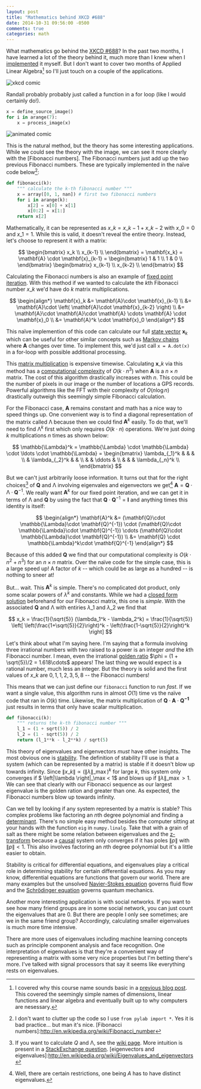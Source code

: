 ```yaml
---
layout: post
title: "Mathematics behind XKCD #688"
date: 2014-10-31 09:56:00 -0500
comments: true
categories: math
---
```


What mathematics go behind the [XKCD #688]? In the past two months, I have learned a lot of the theory behind it, much more than I knew when I [implemented] it myself. But I don't want to cover two months of Applied Linear Algebra[^course] so I'll just touch on a couple of the applications.

[^course]:I covered why this course name sounds basic in a [previous blog post]. This covered the seemingly simple names of dimensions, linear functions and linear algebra and eventually built up to why computers are nesessary.

[previous blog post]:http://scottsievert.github.io/blog/2014/07/31/common-mathematical-misconceptions/

<!--More-->

[XKCD #688]:http://xkcd.com/688/

![xkcd comic](http://imgs.xkcd.com/comics/self_description.png)

Randall probably probably just called a function in a for loop (like I would certainly do!).

```python
x = define_source_image()
for i in arange(7):
    x = process_image(x)
```

![animated comic](https://github.com/scottsievert/xkcd-688/raw/master/out.gif)

This is the natural method, but the theory has some interesting applications. While we could see the theory with the image, we can see it more clearly with the [Fibonacci numbers]. The Fibonacci numbers just add up the two previous Fibonacci numbers. These are typically implemented in the naïve code below[^code]:

[implemented]:https://github.com/scottsievert/xkcd-688

[^code]:I don't want to clutter up the code so I use `from pylab import *`. Yes it is bad practice... but man it's nice.
[Fibonacci numbers]:http://en.wikipedia.org/wiki/Fibonacci_number

```python
def fibonacci(k):
    """ calculate the k-th fibonacci number """
    x = array([0, 1, nan]) # first two fibonacci numbers
    for i in arange(k):
        x[2] = x[0] + x[1]
        x[0:2] = x[1:]
    return x[2]
```

Mathematically, it can be represented as $x\_k = x\_{k-1} + x\_{k-2}$ with $x\_0 = 0$ and $x\_1 = 1$. While this is valid, it doesn't reveal the entire theory. Instead, let's choose to represent it with a matrix:

$$
    \begin{bmatrix}
    x_k \\
    x_{k-1} \\
    \end{bmatrix}
    =
    \mathbf{x_k}
    =
    \mathbf{A} \cdot \mathbf{x}_{k-1}
    =
    \begin{bmatrix}
    1 & 1 \\
    1 & 0 \\
    \end{bmatrix}
    \begin{bmatrix}
    x_{k-1} \\
    x_{k-2} \\
    \end{bmatrix}
$$

Calculating the Fibonacci numbers is also an example of [fixed point iteration]. With this method if we wanted to calculate the $k$th Fibonacci number $x\_k$ we'd have do $k$ matrix multiplications. 

$$
    \begin{align*}
    \mathbf{x}_k &= \mathbf{A}\cdot \mathbf{x}_{k-1} \\ 
    &= \mathbf{A}\cdot \left( \mathbf{A}\cdot \mathbf{x}_{k-2} \right) \\
    &= \mathbf{A}\cdot \mathbf{A}\cdot \mathbf{A} \cdots \mathbf{A} \cdot \mathbf{x}_0 \\
    &= \mathbf{A}^k \cdot \mathbf{x}_0
    \end{align*}
$$

This naïve implemention of this code can calculate our full [state vector] $\mathbf{x}_k$ which can be useful for other similar concepts such as [Markov chains][mar] where $\mathbf{A}$ changes over time. To implement this, we'd just call `x = A.dot(x)` in a for-loop with possible additional processing.

[linear function]:https://en.wikipedia.org/wiki/Linear_function
[fixed point iteration]:https://en.wikipedia.org/wiki/Fixed_point_(mathematics)
[state vector]:https://en.wikipedia.org/wiki/State_space_representation
[mar]:https://en.wikipedia.org/wiki/Markov_chain

This [matrix multiplication] is expensive timewise. Calculating $\mathbf{x}\_k$ via this method has a [computational complexity] of $O(k\cdot n^3)$ when $\mathbf{A}$ is a $n \times n$ matrix. The cost of this algorithm drastically increases with $n$. This could be the number of pixels in our image or the number of locations a GPS records. Powerful algorithms like the FFT with their complexity of $O(n \log n)$ drastically outweigh this seemingly simple Fibonacci calculation.

[computational complexity]:https://en.wikipedia.org/wiki/Computational_complexity_theory

For the Fibonacci case, $\mathbf{A}$ remains constant and math has a nice way to speed things up. One convenient way is to find a diagonal representation of the matrix called $\mathbb{\Lambda}$ because then we could find $\mathbf{A}^k$ easily. To do that, we'll need to find $\mathbb{\mathbb{\Lambda}}^k$ first which only requires $O(k\cdot n)$ operations. We're just doing $k$ multiplications $n$ times as shown below:

[matrix multiplication]:http://en.wikipedia.org/wiki/Matrix_multiplication
[FFT]:https://en.wikipedia.org/wiki/Fast_Fourier_transform

$$
\mathbb{\Lambda}^k = 
\mathbb{\Lambda} \cdot \mathbb{\Lambda} \cdot \ldots \cdot \mathbb{\Lambda} =
 \begin{bmatrix}
   \lambda_{_1}^k    &                &        &                \\
                     & \lambda_{_2}^k &        &                \\
                     &                & \ddots &                \\
                     &                &        & \lambda_{_n}^k \\
 \end{bmatrix}
$$

But we can't just arbitrarily loose information. It turns out that for the right choices[^calculate] of $\mathbf{Q}$ and $\mathbb{\Lambda}$ involving eigenvales and eigenvectors we get[^limit] $\mathbf{A} = \mathbf{Q} \cdot\mathbb{\Lambda}\cdot \mathbf{Q}^{-1}$. We really want $\mathbf{A}^k$ for our fixed point iteration, and we can get it in terms of $\mathbb{\Lambda}$ and $\mathbf{Q}$ by using the fact that $\mathbf{Q}\cdot\mathbf{Q}^{-1} = \mathbf{I}$ and anything times this identity is itself:

$$
\begin{align*}
\mathbf{A}^k &= (\mathbf{Q}\cdot \mathbb{\Lambda}\cdot \mathbf{Q}^{-1}) \cdot (\mathbf{Q}\cdot \mathbb{\Lambda}\cdot \mathbf{Q}^{-1}) \cdots (\mathbf{Q}\cdot \mathbb{\Lambda}\cdot \mathbf{Q}^{-1}) \\
&= \mathbf{Q} \cdot \mathbb{\Lambda}^k\cdot \mathbf{Q}^{-1}
\end{align*}
$$ 

Because of this added $\mathbf{Q}$ we find that our computational complexity is $O(k\cdot n^2 + n^3)$ for an $n \times n$ matrix. Over the naïve code for the simple case, this is a large speed up! A factor of $k$ -- which could be as large as a hundred -- is nothing to sneer at!

[^limit]:Well, there are certain restrictions, one being $A$ has to have distinct eigenvalues.
[^calculate]:If you want to calculate $Q$ and $\mathbb{\Lambda}$, see the [wiki page](https://en.wikipedia.org/wiki/Eigenvalues_and_eigenvectors). More intuition is present in a [StackExchange question].
[eigenvectors and eigenvalues]:http://en.wikipedia.org/wiki/Eigenvalues_and_eigenvectors

But... wait. This $\mathbf{A}^k$ is simple. There's no complicated dot product, only some scalar powers of $\lambda^k$ and constants. While we had a [closed form solution] beforehand for our Fibonacci matrix, this one is *simple*. With the associated $\mathbf{Q}$ and $\mathbb{\Lambda}$ with entiries $\lambda\_1$ and $\lambda\_2$ we find that

$$
x_k = \frac{1}{\sqrt{5}} (\lambda_1^k - \lambda_2^k) = 
\frac{1}{\sqrt{5}} \left[
    \left(\frac{1+\sqrt{5}}{2}\right)^k - \left(\frac{1-\sqrt{5}}{2}\right)^k
\right]
$$

Let's think about what I'm saying here. I'm saying that a formula involving three irrational numbers with two raised to a power is an integer *and* the $k$th Fibonacci number. I mean, even the irrational [golden ratio] $\phi = (1 + \sqrt{5})/2 = 1.618\cdots$ appears! The last thing we would expect is a rational number, much less an integer. But the theory is solid and the first values of $x\_k$ are $0, 1, 1, 2, 3, 5, 8$ -- the Fibonacci numbers!

[golden ratio]:https://en.wikipedia.org/wiki/Golden_ratio

This means that we can just define our `fibonacci` function to run *fast*. If we want a single value, this algorithm runs in almost $O(1)$ time vs the naïve code that ran in $O(k)$ time. Likewise, the matrix multiplication of $\mathbf{Q} \cdot \mathbf{A}\cdot \mathbf{Q^{-1}}$ just results in terms that only have scalar multiplication.

```python
def fibonacci(k):
    """ returns the k-th fibonacci number """
    l_1 = (1 + sqrt(5)) / 2
    l_2 = (1 - sqrt(5)) / 2
    return (l_1**k - l_2**k) / sqrt(5)
```

This theory of eigenvalues and eigenvectors *must* have other insights. The most obvious one is [stability]. The definition of stability I'll use is that a system (which can be represented by a matrix) is stable if it doesn't blow up towards infinity. Since $\left\|x\_k\right\| \propto \left(\left\|\lambda\right\|\_\max\right)^k$ for large $k$, this system only converges if $ \left\|\lambda \right\|\_\max < 1$ and blows up if $\left\| \lambda \right\|\_\max > 1$. We can see that clearly with our Fibonacci sequence as our largest eigenvalue is the golden ration and greater than one. As expected, the Fibonacci numbers blow up towards infinity.

Can we tell by looking if any system represented by a matrix is stable? This complex problems like factoring an $n$th degree polynomial and finding a [determinant]. There's no simple easy method besides the computer sitting at your hands with the function `eig` in `numpy.linalg`. Take that with a grain of salt as there might be some relation between eigenvalues and the [z-transform] because a [causal] system only converges if it has poles $\left\|p\right\|$ with $\left\|p\right\| < 1$. This also involves factoring an $n$th degree polynomial but it's a little easier to obtain.

[determinant]:https://en.wikipedia.org/wiki/Determinant
[causal]:https://en.wikipedia.org/wiki/Causality
[z-transform]:https://en.wikipedia.org/wiki/Z-transform
[stability]:https://en.wikipedia.org/wiki/Linear_stability
[non-contractive map]:https://en.wikipedia.org/wiki/Contraction_mapping

[^complex]:But eigenvalues can be complex -- having $\mathbb{\Lambda}=1$ is not nearly the only case where $\|\mathbb{\Lambda}\|=1$.

Stability is critical for differential equations, and eigenvalues play a critical role in determining stability for certain differential equations. As you may know, differential equations are functions that govern our world. There are many examples but the unsolved [Navier-Stokes equation] governs fluid flow and the [Schrödinger equation] governs quantum mechanics.

[Schrödinger equation]:https://en.wikipedia.org/wiki/Schr%C3%B6dinger_equation
[Navier-Stokes equation]:https://en.wikipedia.org/wiki/Navier%E2%80%93Stokes_equations

Another more interesting application is with social networks. If you want to see how many friend groups are in some social network, you can just count the eigenvalues that are 0. But there are people I only see sometimes; are we in the same friend group? Accordingly, calculating smaller eigenvalues is much more time intensive.

There are more uses of eigenvalues including machine learning concepts such as principle component analysis and face recognition. One interpretation of eigenvalues is that they're a convenient way of representing a matrix with some very nice properties but I'm betting there's more. I've talked with signal processors that say it seems like everything rests on eigenvalues.

[closed form solution]:https://en.wikipedia.org/wiki/Closed-form_expression
[StackExchange question]:http://math.stackexchange.com/questions/36815/a-simple-explanation-of-eigenvectors-and-eigenvalues-with-big-picture-ideas-of

[^theory]:If you need a primer, check out my [previous blog post].

